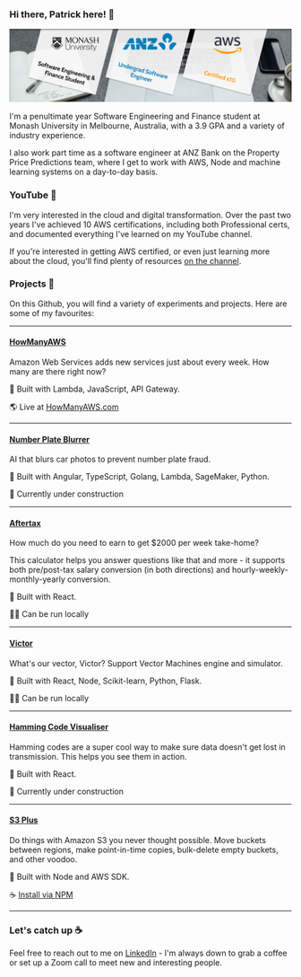 ### Hi there, Patrick here! 🏀

![A bit about me](github-cover-photo.jpg)

I'm a penultimate year Software Engineering and Finance student at Monash University in Melbourne, Australia, with a 3.9 GPA and a variety of industry experience.

I also work part time as a software engineer at ANZ Bank on the Property Price Predictions team, where I get to work with AWS, Node and machine learning systems on a day-to-day basis.

### YouTube 🎥  

I'm very interested in the cloud and digital transformation. Over the past two years I've achieved 10 AWS certifications, including both Professional certs, and documented everything I've learned on my YouTube channel.

If you're interested in getting AWS certified, or even just learning more about the cloud, you'll find plenty of resources [on the channel](https://youtube.com/c/PatrickBrett1111).

### Projects 🎨 

On this Github, you will find a variety of experiments and projects. Here are some of my favourites:

---

#### [HowManyAWS](https://github.com/patrickbrett/HowManyAWS)

Amazon Web Services adds new services just about every week. How many are there right now?

🔨 Built with Lambda, JavaScript, API Gateway.

🌎 Live at [HowManyAWS.com](https://howmanyaws.com)

---

#### [Number Plate Blurrer](https://github.com/patrickbrett/number-plate-blurrer)

AI that blurs car photos to prevent number plate fraud.

🔨 Built with Angular, TypeScript, Golang, Lambda, SageMaker, Python.

🚧 Currently under construction

---

#### [Aftertax](https://github.com/patrickbrett/aftertax)

How much do you need to earn to get $2000 per week take-home?

This calculator helps you answer questions like that and more - it supports both pre/post-tax salary conversion (in both directions) and hourly-weekly-monthly-yearly conversion.

🔨 Built with React.

🧑‍💻 Can be run locally

---

#### [Victor](https://github.com/patrickbrett/victor)

What's our vector, Victor? Support Vector Machines engine and simulator.

🔨 Built with React, Node, Scikit-learn, Python, Flask.

🧑‍💻 Can be run locally

---

#### [Hamming Code Visualiser](https://github.com/patrickbrett/hamming-code-visualiser)

Hamming codes are a super cool way to make sure data doesn't get lost in transmission. This helps you see them in action.

🔨 Built with React.

🚧 Currently under construction

---

#### [S3 Plus](https://github.com/patrickbrett/s3-plus)

Do things with Amazon S3 you never thought possible. Move buckets between regions, make point-in-time copies, bulk-delete empty buckets, and other voodoo.

🔨 Built with Node and AWS SDK.

☕️ [Install via NPM](https://www.npmjs.com/package/s3-plus)

---

### Let's catch up ☕️ 

Feel free to reach out to me on [LinkedIn](https://linkedin.com/in/patrickbrett1) - I'm always down to grab a coffee or set up a Zoom call to meet new and interesting people.
